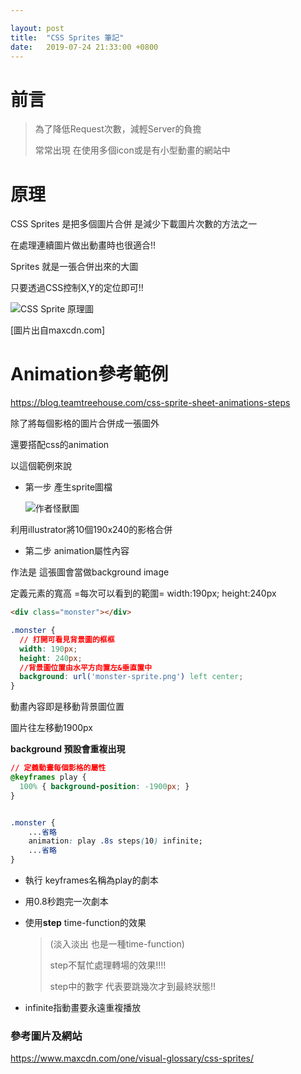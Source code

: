 ```yaml
---

layout: post
title:  "CSS Sprites 筆記"
date:   2019-07-24 21:33:00 +0800
---
```




# 前言

> 為了降低Request次數，減輕Server的負擔
>
> 常常出現 在使用多個icon或是有小型動畫的網站中

# 原理

CSS Sprites 是把多個圖片合併 是減少下載圖片次數的方法之一

在處理連續圖片做出動畫時也很適合!!

Sprites 就是一張合併出來的大圖

只要透過CSS控制X,Y的定位即可!!

![CSS Sprite 原理圖](https://imgur.com/rP2kR2h.jpg)

[圖片出自maxcdn.com]



# Animation參考範例

<https://blog.teamtreehouse.com/css-sprite-sheet-animations-steps>

除了將每個影格的圖片合併成一張圖外

還要搭配css的animation

以這個範例來說 

- 第一步 產生sprite圖檔

  ![作者怪獸圖](https://imgur.com/zmroYnd.jpg)

利用illustrator將10個190x240的影格合併



- 第二步 animation屬性內容

作法是 這張圖會當做background image

定義元素的寬高 =每次可以看到的範圍= width:190px; height:240px

```html
<div class="monster"></div>
```



```css
.monster {
  // 打開可看見背景圖的框框
  width: 190px;
  height: 240px; 
  //背景圖位置由水平方向置左&垂直置中
  background: url('monster-sprite.png') left center;
}
```

動畫內容即是移動背景圖位置

圖片往左移動1900px

**background 預設會重複出現**

 ```css
// 定義動畫每個影格的屬性 
@keyframes play {
   100% { background-position: -1900px; }
}
 ```



```css

.monster {
    ...省略
    animation: play .8s steps(10) infinite;
    ...省略
}
```

- 執行 keyframes名稱為play的劇本

- 用0.8秒跑完一次劇本

- 使用**step** time-function的效果

  > (淡入淡出 也是一種time-function) 
  >
  > step不幫忙處理轉場的效果!!!!
  >
  > step中的數字 代表要跳幾次才到最終狀態!!

- infinite指動畫要永遠重複播放



### 參考圖片及網站

<https://www.maxcdn.com/one/visual-glossary/css-sprites/>





